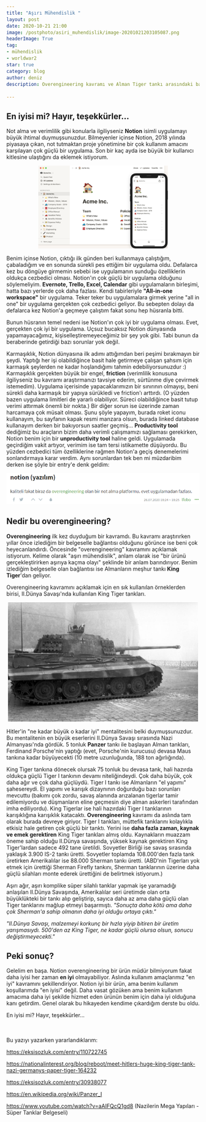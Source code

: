 ```yaml
---
title: "Aşırı Mühendislik "
layout: post
date: 2020-10-21 21:00
image: /postphoto/asiri_muhendislik/image-20201021203105087.png
headerImage: True
tag:
- mühendislik
- worldwar2
star: true
category: blog
author: deniz
description: Overengineering kavramı ve Alman Tiger tankı arasındaki bağlantıyı ele alan bu yazı, iyi ve kötü kavramlarını yeniden sorgulamamızı sağlıyor.

---
```


## En iyisi mi? Hayır, teşekkürler...

Not alma ve verimlilik gibi konularla ilgiliyseniz **Notion** isimli uygulamayı büyük ihtimal duymuşsunuzdur. Bilmeyenler içinse Notion, 2018 yılında piyasaya çıkan, not tutmaktan proje yönetimine bir çok kullanım amacını karşılayan çok güçlü bir uygulama. Son bir kaç ayda ise büyük bir kullanıcı kitlesine ulaştığını da eklemek istiyorum.

<p align="center">
    <img src="/postphoto/asiri_muhendislik/image-20201021205041886.png" alt="image-20201021205041886" style="zoom:33%;" />
</p>

Benim içinse Notion, çıktığı ilk günden beri kullanmaya çalıştığım, çabaladığım ve en sonunda sürekli pes ettiğim bir uygulama oldu. Defalarca kez bu döngüye girmemin sebebi ise uygulamanın sunduğu özelliklerin oldukça cezbedici olması. Notion'ın çok güçlü bir uygulama olduğunu söylemeliyim. **Evernote, Trello, Excel, Calendar** gibi uygulamaların birleşimi, hatta bazı yerlerde çok daha fazlası. Kendi tabirleriyle **"All-in-one workspace"** bir uygulama. Teker teker bu uygulamalara girmek yerine "all in one" bir uygulama gerçekten çok cezbedici geliyor. Bu sebepten dolayı da defalarca kez Notion'a geçmeye çalıştım fakat sonu hep hüsranla bitti.

Bunun hüsranın temel nedeni ise Notion'ın çok iyi bir uygulama olması. Evet, gerçekten çok iyi bir uygulama. Uçsuz bucaksız Notion dünyasında yapamayacağımız, kişiselleştiremeyeceğimiz bir şey yok gibi. Tabi bunun da beraberinde getirdiği bazı sorunlar yok değil.

Karmaşıklık, Notion dünyasına ilk adımı attığımdan beri peşimi bırakmayın bir şeydi. Yaptığı her işi olabildiğince basit hale getirmeye çalışan şahsım için karmaşık şeylerden ne kadar hoşlandığımı tahmin edebiliyorsunuzdur :) Karmaşıklık gerçekten büyük bir engel, **friction** (verimlilik konusuna ilgiliyseniz bu kavramı araştırmanızı tavsiye ederim, sürtünme diye çevirmek istemedim). Uygulama içerisinde yapacaklarımızın bir sınırının olmayışı, beni sürekli daha karmaşık bir yapıya sürükledi ve friction'ı arttırdı. (O yüzden bazen uygulama limitleri de yararlı olabiliyor. Süreci olabildiğince basit tutup verimi attırmak önemli bir nokta.) Bir diğer sorun ise üzerinde zaman harcamaya çok müsait olması. Şunu şöyle yapayım, burada roket iconu kullanayım, bu sayfanın kapak resmi manzara olsun, burada linked database kullanayım derken bir bakıyorsun saatler geçmiş... **Productivity tool** dediğimiz bu araçların bizim daha verimli çalışmamızı sağlaması gerekirken, Notion benim için bir **unproductivity tool** haline geldi. Uygulamada geçirdiğim vakit artıyor, verimim ise tam tersi istikamette düşüyordu. Bu yüzden cezbedici tüm özelliklerine rağmen Notion'a geçiş denemelerimi sonlandırmaya karar verdim. Aynı sorunlardan tek ben mi müzdaribim derken ise şöyle bir entry'e denk geldim:



<p align="center">
    <img src="/postphoto/asiri_muhendislik/image-20201012215615199.png" alt="image-20201012215615199" style="zoom:80%;" />
</p>


## Nedir bu overengineering?

**Overengineering** ilk kez duyduğum bir kavramdı. Bu kavramı araştırırken yıllar önce izlediğim bir belgeselle bağlantısı olduğunu görünce ise beni çok heyecanlandırdı. Öncesinde "overengineering" kavramını açıklamak istiyorum. Kelime olarak "aşırı mühendislik", anlam olarak ise "bir ürünü gerçekleştirirken aşırıya kaçma olayı" şeklinde bir anlam barındırıyor. Benim izlediğim belgeselle olan bağlantısı ise Almanların meşhur tankı **King Tiger**'dan geliyor.

Overengineering kavramını açıklamak için en sık kullanılan örneklerden birisi, II.Dünya Savaşı'nda kullanılan King Tiger tankları. 

<p align="center">
    <img src="/postphoto/asiri_muhendislik/image-20201021203105087.png" alt="image-20201021203105087" style="zoom: 50%;" />
</p>

Hitler'in "ne kadar büyük o kadar iyi" mentalitesini belki duymuşsunuzdur. Bu mentalitenin en büyük eserlerini II.Dünya Savaşı sırasında Nazi Almanyası'nda gördük. 5 tonluk **Panzer** tankı ile başlayan Alman tankları, Ferdinand Porsche'nin yaptığı (evet, Porsche'nin kurucusu) devasa Maus tankına kadar büyüyecekti (10 metre uzunluğunda, 188 ton ağırlığında).

King Tiger tankına dönecek olursak 75 tonluk bu devasa tank, hali hazırda oldukça güçlü Tiger I tankının devamı niteliğindeydi. Çok daha büyük, çok daha ağır ve çok daha güçlüydü. Tiger I tankı ise Almanların "el yapımı" şahesereydi. El yapımı ve karışık dizaynının doğurduğu bazı sorunları mevcuttu (bakımı çok zordu, savaş alanında arızalanan tigerlar tamir edilemiyordu ve düşmanların eline geçmesin diye alman askerleri tarafından imha ediliyordu). King Tigerlar ise hali hazırdaki Tiger I tanklarının karışıklığına karışıklık katacaktı.  **Overengineering** kavramı da aslında tam olarak burada devreye giriyor. Tiger I tankları, müttefik tanklarını kolaylıkla etkisiz hale getiren çok güçlü bir tanktı. Yerini ise **daha fazla zaman, kaynak ve emek gerektiren** King Tiger tankları almış oldu. Kaynakların muazzam öneme sahip olduğu II.Dünya savaşında, yüksek kaynak gerektiren King Tiger'lardan sadece 492 tane üretildi. Sovyetler Birliği ise savaş sırasında yaklaşık 3.900 IS-2 tankı üretti. Sovyetler toplamda 108.000'den fazla tank üretirken Amerikalılar ise 88.000 Sherman tankı üretti. (ABD'nin Tigerları yok etmek için ürettiği Sherman Firefly tankını, Sherman tanklarının üzerine daha güçlü silahları monte ederek ürettiğini de belirtmek istiyorum.)

Aşırı ağır, aşırı komplike süper silahlı tanklar yapmak işe yaramadığı anlaşılan II.Dünya Savaşında, Amerikalılar seri üretimde olan orta büyüklükteki bir tankı alıp geliştirip, sayıca daha az ama daha güçlü olan Tiger tanklarını mağlup etmeyi başarmıştı. *"Sonuçta daha kötü ama daha çok Sherman'a sahip olmanın daha iyi olduğu ortaya çıktı."*

*"II.Dünya Savaşı, malzemeyi korkunç bir hızla yiyip bitiren bir üretim yarışmasıydı. 500'den az King Tiger, ne kadar güçlü olursa olsun, sonucu değiştirmeyecekti."*

## Peki sonuç?

Gelelim en başa. Notion overengineering bir ürün müdür bilmiyorum fakat daha iyisi her zaman **en iyi** olmayabiliyor. Aslında kullanım amaçlarımız "en iyi" kavramını şekillendiriyor. Notion iyi bir ürün, ama benim kullanım koşullarımda "en iyisi" değil. Daha vasat gözüken ama benim kullanım amacıma daha iyi şekilde hizmet eden ürünün benim için daha iyi olduğuna kanı getirdim. Genel olarak bu hikayeden kendime çıkardığım derste bu oldu. 

En iyisi mi? Hayır, teşekkürler...

<br>
<br>
Bu yazıyı yazarken yararlandıklarım:

<https://eksisozluk.com/entry/110722745>

<https://nationalinterest.org/blog/reboot/meet-hitlers-huge-king-tiger-tank-nazi-germanys-paper-tiger-164232>

<https://eksisozluk.com/entry/30938077>

<https://en.wikipedia.org/wiki/Panzer_I>

<https://www.youtube.com/watch?v=aAIFQcQ1gd8> (Nazilerin Mega Yapıları - Süper Tanklar Belgeseli)
